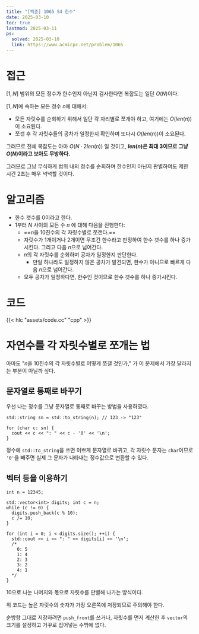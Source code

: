 ```yaml
---
title: "[백준] 1065 S4 한수"
date: 2025-03-10
toc: true
lastmod: 2025-03-11
ps:
  solved: 2025-03-10
  link: https://www.acmicpc.net/problem/1065
---
```


<!-- 18분 -->

# 접근

$[1, N]$ 범위의 모든 정수가 한수인지 아닌지 검사한다면 복잡도는 일단 $O(N)$이다.

$[1, N]$에 속하는 모든 정수 $n$에 대해서:
* 모든 자릿수를 순회하기 위해서 일단 각 자리별로 쪼개야 하고, 여기에는 $O(len(n))$이 소요된다.
* 쪼갠 후 각 자릿수들의 공차가 일정한지 확인하며 또다시 $O(len(n))$이 소요된다.

그러므로 전체 복잡도는 아마 $O(N \cdot 2len(n))$ 일 것이고, **$len(n)$은 최대 3이므로 그냥 $O(N)$이라고 보아도 무방하다.**

그러므로 그냥 무식하게 범위 내의 정수를 순회하며 한수인지 아닌지 판별하여도 제한 시간 2초는 매우 넉넉할 것이다.

# 알고리즘

* 한수 갯수를 0이라고 한다.
* 1부터 $N$ 사이의 모든 수 $n$ 에 대해 다음을 진행한다:
  * ==$n$을 10진수의 각 자릿수별로 쪼갠다.==
  * 자릿수가 1개이거나 2개이면 무조건 한수라고 판정하여 한수 갯수를 하나 증가시킨다. 그리고 다음 $n$으로 넘어간다.
  * $n$의 각 자릿수를 순회하며 공차가 일정한지 판단한다.
    * 만일 하나라도 일정하지 않은 공차가 발견되면, 한수가 아니므로 빠르게 다음 $n$으로 넘어간다.
  * 모두 공차가 일정하다면, 한수인 것이므로 한수 갯수를 하나 증가시킨다.

# 코드

{{< hlc "assets/code.cc" "cpp" >}}

# 자연수를 각 자릿수별로 쪼개는 법

아마도 "$n$을 10진수의 각 자릿수별로 어떻게 쪼갤 것인가," 가 이 문제에서 가장 달라지는 부분이 아닐까 싶다.

## 문자열로 통째로 바꾸기

우선 나는 정수를 그냥 문자열로 통째로 바꾸는 방법을 사용하였다.

```cpp{lineNos=false}
std::string sn = std::to_string(n); // 123 -> "123"

for (char c: sn) {
  cout << c << ": " << c - '0' << '\n';
}
```

정수에 `std::to_string`을 쓰면 이쁘게 문자열로 바뀌고, 각 자릿수 문자는 `char`이므로 `'0'`을 빼주면 실제 그 문자가 나타내는 정수값으로 변환할 수 있다.

## 벡터 등을 이용하기

```cpp{lineNos=false}
int n = 12345;

std::vector<int> digits; int c = n;
while (c != 0) {
  digits.push_back(c % 10);
  c /= 10;
}

for (int i = 0; i < digits.size(); ++i) {
  std::cout << i << ": " << digits[i] << '\n';
  /*
    0: 5
    1: 4
    2: 3
    3: 2
    4: 1
  */
}
```

10으로 나눈 나머지와 몫으로 자릿수를 판별해 나가는 방식이다.

위 코드는 높은 자릿수의 숫자가 가장 오른쪽에 저장되므로 주의해야 한다.

순방향 그대로 저장하려면 `push_front`를 쓰거나, 자릿수를 먼저 계산한 후 `vector`의 크기를 설정하고 거꾸로 집어넣는 수밖에 없다.
